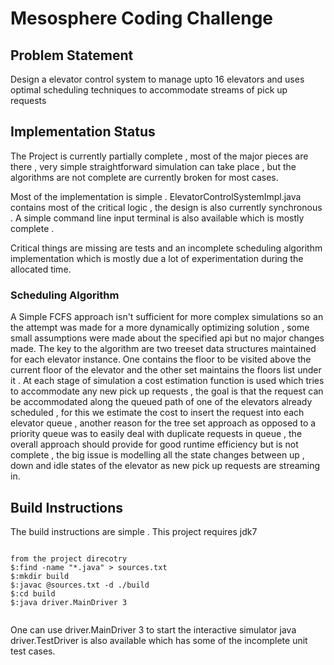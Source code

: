 # Mesosphere Coding Challenge

## Problem Statement

Design a elevator control system to manage upto 16 elevators and uses  optimal scheduling techniques to accommodate streams of pick up requests 



## Implementation Status

The Project is currently partially complete , most of the major pieces are there , very simple straightforward simulation can take place , but the algorithms are not complete are currently broken for most cases.

Most of the implementation is simple . ElevatorControlSystemImpl.java contains most of the critical logic , the design is also currently synchronous . A simple command line input terminal is also available which is mostly complete .

Critical things are missing are tests and an incomplete scheduling algorithm implementation which is mostly due a lot of experimentation during the allocated time.


### Scheduling Algorithm 

A Simple FCFS approach isn't sufficient for more complex simulations so an the attempt was made for a more dynamically optimizing solution , some small assumptions were made about the specified api but no major changes made. The key to the algorithm are two treeset data structures maintained for each elevator instance.
One contains the floor to be visited above the current floor of the elevator and the other set maintains the floors list under it . At each stage of simulation a cost estimation function is used which tries to accommodate any new pick up requests , the goal is that the request can be accommodated along the queued path of one of the elevators already scheduled , for this we estimate the cost to insert the request into each elevator queue , another reason for the tree set approach as opposed to a priority queue was to easily deal with duplicate requests in queue , the overall approach should provide for good runtime efficiency but is not complete , the big issue is modelling all the state changes between up , down and idle states of the elevator as new pick up requests are streaming in.



## Build Instructions


The build instructions are simple . This project requires jdk7

```

from the project direcotry
$:find -name "*.java" > sources.txt
$:mkdir build
$:javac @sources.txt -d ./build
$:cd build
$:java driver.MainDriver 3


```

One can use driver.MainDriver 3 to start the interactive simulator
java driver.TestDriver is also available which has some of the incomplete unit test cases.